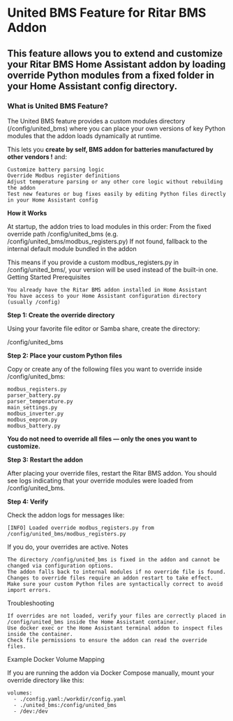 # United BMS Feature for Ritar BMS Addon

## This feature allows you to extend and customize your Ritar BMS Home Assistant addon by loading override Python modules from a fixed folder in your Home Assistant config directory.
### What is United BMS Feature?

The United BMS feature provides a custom modules directory (/config/united_bms) where you can place your own versions of key Python modules that the addon loads dynamically at runtime. 

This lets you **create by self, BMS addon for batteries manufactured by other vendors !** and:

    Customize battery parsing logic
    Override Modbus register definitions
    Adjust temperature parsing or any other core logic without rebuilding the addon
    Test new features or bug fixes easily by editing Python files directly in your Home Assistant config

**How it Works**

At startup, the addon tries to load modules in this order:
    From the fixed override path /config/united_bms (e.g. /config/united_bms/modbus_registers.py)
    If not found, fallback to the internal default module bundled in the addon

This means if you provide a custom modbus_registers.py in /config/united_bms/, your version will be used instead of the built-in one.
Getting Started
Prerequisites

    You already have the Ritar BMS addon installed in Home Assistant
    You have access to your Home Assistant configuration directory (usually /config)

**Step 1: Create the override directory**

Using your favorite file editor or Samba share, create the directory:

/config/united_bms

**Step 2: Place your custom Python files**

Copy or create any of the following files you want to override inside /config/united_bms:

    modbus_registers.py
    parser_battery.py
    parser_temperature.py
    main_settings.py
    modbus_inverter.py
    modbus_eeprom.py
    modbus_battery.py

**You do not need to override all files — only the ones you want to customize.**

**Step 3: Restart the addon**

After placing your override files, restart the Ritar BMS addon. You should see logs indicating that your override modules were loaded from /config/united_bms.

**Step 4: Verify**

Check the addon logs for messages like:

    [INFO] Loaded override modbus_registers.py from /config/united_bms/modbus_registers.py

If you do, your overrides are active.
Notes

    The directory /config/united_bms is fixed in the addon and cannot be changed via configuration options.
    The addon falls back to internal modules if no override file is found.
    Changes to override files require an addon restart to take effect.
    Make sure your custom Python files are syntactically correct to avoid import errors.

Troubleshooting

    If overrides are not loaded, verify your files are correctly placed in /config/united_bms inside the Home Assistant container.
    Use docker exec or the Home Assistant terminal addon to inspect files inside the container.
    Check file permissions to ensure the addon can read the override files.

Example Docker Volume Mapping

If you are running the addon via Docker Compose manually, mount your override directory like this:

    volumes:
      - ./config.yaml:/workdir/config.yaml
      - ./united_bms:/config/united_bms
      - /dev:/dev

